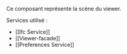 Ce composant représente la scène du viewer.

Services utilisé :
- [[Ifc Service]]
- [[Viewer-facade]]
- [[Preferences Service]]